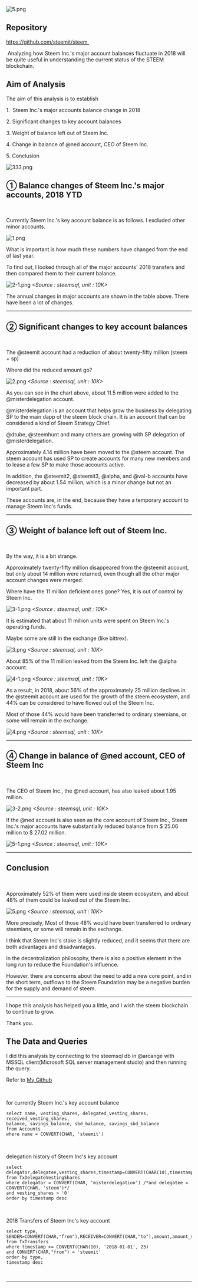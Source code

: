 <html>

![5.png](https://ipfs.busy.org/ipfs/QmSyknzaTD1yDHYje9EyaUAyVnZfdCEPtUwdPCn2PpD2AF)

<h2>Repository</h2>
<p><a href="https://github.com/steemit/steem">https://github.com/steemit/steem </a> &nbsp;</p>

<p>&nbsp;Analyzing how Steem Inc.'s major account balances fluctuate in 2018 will be quite useful in understanding the current status of the STEEM blockchain.&nbsp;</p>

<h2>Aim of Analysis</h2>
<p>The aim of this analysis is to establish&nbsp;</p>

<p>1. &nbsp;Steem Inc.'s major accounts balance change in 2018</p>
<p>2. Significant changes to key account balances</p>
<p>3. Weight of balance left out of Steem Inc.</p>
<p>4. Change in balance of @ned account, CEO of Steem Inc.</p>
<p>5. Conclusion</p>

![333.png](https://ipfs.busy.org/ipfs/QmSShnkbf2av1JFDnnqRqpvFTuyBkfNPq7Q3PVErid7AcP)

## ① Balance changes of Steem Inc.'s major accounts, 2018 YTD
<br>

Currently Steem Inc.'s key account balance is as follows. I excluded other minor accounts.

![1.png](https://ipfs.busy.org/ipfs/QmPc32mJtPDYJKrSazjtTjr5eQqZeQytn8EvMCwm3FSDr1)*<Source : steemsql>*

What is important is how much these numbers have changed from the end of last year.

To find out, I looked through all of the major accounts' 2018 transfers and then compared them to their current balance.

![2-1.png](https://ipfs.busy.org/ipfs/QmRyjuPQR5s8zNDLBKJaJWHjXW8faCoPBBb5sjg2w3L6f2)
*<Source : steemsql, unit : 10K>*

The annual changes in major accounts are shown in the table above. There have been a lot of changes.

<hr>

## ② Significant changes to key account balances
<br>

The @steemit account had a reduction of about twenty-fifty million (steem + sp)

Where did the reduced amount go?

![2.png](https://ipfs.busy.org/ipfs/QmQFn1nbYdzPyt3aeQ8RB8SW7z4WgxJqcPB5e593WJwM5H)
*<Source : steemsql, unit : 10K>*

As you can see in the chart above, about 11.5 million were added to the @misterdelegation account.

@misterdelegation is an account that helps grow the business by delegating SP to the main dapp of the steem block chain. It is an account that can be considered a kind of Steem Strategy Chief.

@dtube, @steemhunt and many others are growing with SP delegation of @misterdelegation.

Approximately 4.14 million have been moved to the @steem account. The steem account has used SP to create accounts for many new members and to lease a few SP to make those accounts active.

In addition, the @steemit2, @steemit3, @alpha, and @val-b accounts have decreased by about 1.54 million, which is a minor change but not an important part.

These accounts are, in the end, because they have a temporary account to manage Steem Inc's funds.

<hr>

## ③ Weight of balance left out of Steem Inc.
<br>

By the way, it is a bit strange.

Approximately twenty-fifty million disappeared from the @steemit account, but only about 14 million were returned, even though all the other major account changes were merged.

Where have the 11 million deficient ones gone? Yes, it is out of control by Steem Inc.

![3-1.png](https://ipfs.busy.org/ipfs/QmY3idQr6dn8k7Prde7wRvwjSG7FRHv66ZqnrTKptDfmCZ)
*<Source : steemsql, unit : 10K>*

It is estimated that about 11 million units were spent on Steem Inc.'s operating funds.

Maybe some are still in the exchange (like bittrex).

![3.png](https://ipfs.busy.org/ipfs/Qmf23by1sfHmZ5v95UziFM5FYePMU5CEqCtmYG1iAayYGf)
*<Source : steemsql, unit : 10K>*

About 85% of the 11 million leaked from the Steem Inc. left the @alpha account.

![4-1.png](https://ipfs.busy.org/ipfs/Qma5Na1Ws4VfaezwrianGKNf9hJuqsJ9Ud93WU3Z8gfqXc)
*<Source : steemsql, unit : 10K>*

As a result, in 2018, about 56% of the approximately 25 million declines in the @steemit account are used for the growth of the steem ecosystem, and 44% can be considered to have flowed out of the Steem Inc.

Most of those 44% would have been transferred to ordinary steemians, or some will remain in the exchange.

![4.png](https://ipfs.busy.org/ipfs/QmSEdrpMMw3zTdNfdNNJM5mMNhAu16dG3W1T7JVB8FP3Qx)
*<Source : steemsql, unit : 10K>*

<hr>

## ④ Change in balance of @ned account, CEO of Steem Inc
<br>

The CEO of Steem Inc., the @ned account, has also leaked about 1.95 million.

![3-2.png](https://ipfs.busy.org/ipfs/QmQX4Qw6qSG78QYPRdSZ83uYuZ3cMLXH8SMFVnKk1GYrmr)
*<Source : steemsql, unit : 10K>*

If the @ned account is also seen as the core account of Steem Inc., Steem Inc.'s major accounts have substantially reduced balance from $ 25.06 million to $ 27.02 million.

![5-1.png](https://ipfs.busy.org/ipfs/QmX1MeDvvRNEGyGQPtQVUkvVkvjRQt1siAutUA93YWXYP3)
*<Source : steemsql, unit : 10K>*

<hr>

## Conclusion
<br>

Approximately 52% of them were used inside steem ecosystem, and about 48% of them could be leaked out of the Steem Inc.

![5.png](https://ipfs.busy.org/ipfs/QmfG1uUo3J1AJY2xqm3whmxMVbQDnuPgXS9j8BnszcLt1c)
*<Source : steemsql, unit : 10K>*

More precisely, Most of those 48% would have been transferred to ordinary steemians, or some will remain in the exchange.

I think that Steem Inc's stake is slightly reduced, and it seems that there are both advantages and disadvantages.

In the decentralization philosophy, there is also a positive element in the long run to reduce the Foundation's influence.

However, there are concerns about the need to add a new core point, and in the short term, outflows to the Steem Foundation may be a negative burden for the supply and demand of steem.

<hr>

I hope this analysis has helped you a little, and I wish the steem blockchain to continue to grow.

Thank you.

<h2>The Data and Queries</h2>
<p>I did this analysis by connecting to the steemsql db in @arcange with MSSQL client(Microsoft SQL server management studio) and then running the query. </p>

Refer to [My Github](https://github.com/lostmine27/analysis)

<br>

<p>for currently Steem Inc.'s key account balance</p>
<pre><code>select name, vesting_shares, delegated_vesting_shares, received_vesting_shares,
balance, savings_balance, sbd_balance, savings_sbd_balance
from Accounts
where name = CONVERT(CHAR, 'steemit')</code></pre>

<br>

<p>delegation history of Steem Inc's key account</p>
<pre><code>select delegator,delegatee,vesting_shares,timestamp=CONVERT(CHAR(10),timestamp,23)
from TxDelegateVestingShares
where delegator = CONVERT(CHAR, 'misterdelegation') /*and delegatee = CONVERT(CHAR, 'steem')*/
and vesting_shares > '0'
order by timestamp desc</code></pre>

<br>

<p>2018 Transfers of Steem Inc's key account</p>
<pre><code>select type, SENDER=CONVERT(CHAR,"from"),RECEIVER=CONVERT(CHAR,"to"),amount,amount_symbol,TIME=CONVERT(CHAR(10),timestamp,23)
from TxTransfers
where timestamp >= CONVERT(CHAR(10), '2018-01-01', 23)
and CONVERT(CHAR,"from") = 'steemit'
order by type,
timestamp desc</code></pre>

<p><br></p>
</html>

<hr>
